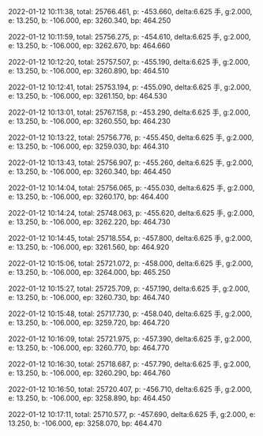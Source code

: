 2022-01-12 10:11:38, total: 25766.461, p: -453.660, delta:6.625 手, g:2.000, e: 13.250, b: -106.000, ep: 3260.340, bp: 464.250

2022-01-12 10:11:59, total: 25756.275, p: -454.610, delta:6.625 手, g:2.000, e: 13.250, b: -106.000, ep: 3262.670, bp: 464.660

2022-01-12 10:12:20, total: 25757.507, p: -455.190, delta:6.625 手, g:2.000, e: 13.250, b: -106.000, ep: 3260.890, bp: 464.510

2022-01-12 10:12:41, total: 25753.194, p: -455.090, delta:6.625 手, g:2.000, e: 13.250, b: -106.000, ep: 3261.150, bp: 464.530

2022-01-12 10:13:01, total: 25767.158, p: -453.290, delta:6.625 手, g:2.000, e: 13.250, b: -106.000, ep: 3260.550, bp: 464.230

2022-01-12 10:13:22, total: 25756.776, p: -455.450, delta:6.625 手, g:2.000, e: 13.250, b: -106.000, ep: 3259.030, bp: 464.310

2022-01-12 10:13:43, total: 25756.907, p: -455.260, delta:6.625 手, g:2.000, e: 13.250, b: -106.000, ep: 3260.340, bp: 464.450

2022-01-12 10:14:04, total: 25756.065, p: -455.030, delta:6.625 手, g:2.000, e: 13.250, b: -106.000, ep: 3260.170, bp: 464.400

2022-01-12 10:14:24, total: 25748.063, p: -455.620, delta:6.625 手, g:2.000, e: 13.250, b: -106.000, ep: 3262.220, bp: 464.730

2022-01-12 10:14:45, total: 25718.554, p: -457.800, delta:6.625 手, g:2.000, e: 13.250, b: -106.000, ep: 3261.560, bp: 464.920

2022-01-12 10:15:06, total: 25721.072, p: -458.000, delta:6.625 手, g:2.000, e: 13.250, b: -106.000, ep: 3264.000, bp: 465.250

2022-01-12 10:15:27, total: 25725.709, p: -457.190, delta:6.625 手, g:2.000, e: 13.250, b: -106.000, ep: 3260.730, bp: 464.740

2022-01-12 10:15:48, total: 25717.730, p: -458.040, delta:6.625 手, g:2.000, e: 13.250, b: -106.000, ep: 3259.720, bp: 464.720

2022-01-12 10:16:09, total: 25721.975, p: -457.390, delta:6.625 手, g:2.000, e: 13.250, b: -106.000, ep: 3260.770, bp: 464.770

2022-01-12 10:16:30, total: 25718.687, p: -457.790, delta:6.625 手, g:2.000, e: 13.250, b: -106.000, ep: 3260.290, bp: 464.760

2022-01-12 10:16:50, total: 25720.407, p: -456.710, delta:6.625 手, g:2.000, e: 13.250, b: -106.000, ep: 3258.890, bp: 464.450

2022-01-12 10:17:11, total: 25710.577, p: -457.690, delta:6.625 手, g:2.000, e: 13.250, b: -106.000, ep: 3258.070, bp: 464.470